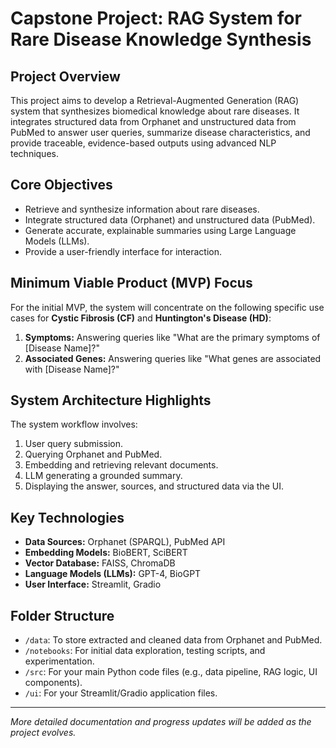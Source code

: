 
# Capstone Project: RAG System for Rare Disease Knowledge Synthesis

## Project Overview
This project aims to develop a Retrieval-Augmented Generation (RAG) system that synthesizes biomedical knowledge about rare diseases. It integrates structured data from Orphanet and unstructured data from PubMed to answer user queries, summarize disease characteristics, and provide traceable, evidence-based outputs using advanced NLP techniques.

## Core Objectives
* Retrieve and synthesize information about rare diseases.
* Integrate structured data (Orphanet) and unstructured data (PubMed).
* Generate accurate, explainable summaries using Large Language Models (LLMs).
* Provide a user-friendly interface for interaction.

## Minimum Viable Product (MVP) Focus
For the initial MVP, the system will concentrate on the following specific use cases for **Cystic Fibrosis (CF)** and **Huntington's Disease (HD)**:
1.  **Symptoms:** Answering queries like "What are the primary symptoms of [Disease Name]?"
2.  **Associated Genes:** Answering queries like "What genes are associated with [Disease Name]?"

## System Architecture Highlights
The system workflow involves:
1.  User query submission.
2.  Querying Orphanet and PubMed.
3.  Embedding and retrieving relevant documents.
4.  LLM generating a grounded summary.
5.  Displaying the answer, sources, and structured data via the UI.

## Key Technologies
* **Data Sources:** Orphanet (SPARQL), PubMed API
* **Embedding Models:** BioBERT, SciBERT
* **Vector Database:** FAISS, ChromaDB
* **Language Models (LLMs):** GPT-4, BioGPT
* **User Interface:** Streamlit, Gradio

## Folder Structure
-   `/data`: To store extracted and cleaned data from Orphanet and PubMed.
-   `/notebooks`: For initial data exploration, testing scripts, and experimentation.
-   `/src`: For your main Python code files (e.g., data pipeline, RAG logic, UI components).
-   `/ui`: For your Streamlit/Gradio application files.

---
*More detailed documentation and progress updates will be added as the project evolves.*
